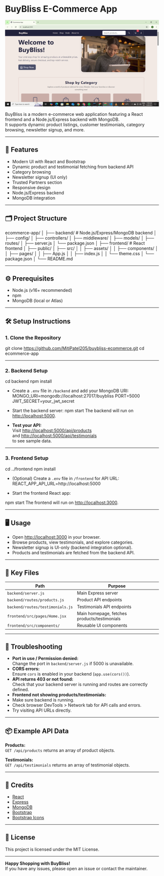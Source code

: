 # BuyBliss E-Commerce App

![BuyBliss Screenshot](frontend/src/assets/images/buybliss.png)

BuyBliss is a modern e-commerce web application featuring a React frontend and a Node.js/Express backend with MongoDB.  
It supports dynamic product listings, customer testimonials, category browsing, newsletter signup, and more.

---

## 🚀 Features

- Modern UI with React and Bootstrap
- Dynamic product and testimonial fetching from backend API
- Category browsing
- Newsletter signup (UI only)
- Trusted Partners section
- Responsive design
- Node.js/Express backend
- MongoDB integration

---

## 🗂️ Project Structure

ecommerce-app/
│
├── backend/ # Node.js/Express/MongoDB backend
│ ├── config/
│ ├── controllers/
│ ├── middleware/
│ ├── models/
│ ├── routes/
│ ├── server.js
│ └── package.json
│
├── frontend/ # React frontend
│ ├── public/
│ ├── src/
│ │ ├── assets/
│ │ ├── components/
│ │ ├── pages/
│ │ ├── App.js
│ │ ├── index.js
│ │ └── theme.css
│ └── package.json
│
└── README.md

---

## ⚙️ Prerequisites

- Node.js (v16+ recommended)
- npm
- MongoDB (local or Atlas)

---

## 🛠️ Setup Instructions

### 1. Clone the Repository

git clone https://github.com/MitiPatel205/buybliss-ecommerce.git
cd ecommerce-app

---

### 2. Backend Setup

cd backend
npm install

- Create a `.env` file in `/backend` and add your MongoDB URI:
MONGO_URI=mongodb://localhost:27017/buybliss
PORT=5000
JWT_SECRET=your_jwt_secret
- Start the backend server:
npm start
The backend will run on [http://localhost:5000](http://localhost:5000).

- **Test your API:**  
Visit [http://localhost:5000/api/products](http://localhost:5000/api/products)  
and [http://localhost:5000/api/testimonials](http://localhost:5000/api/testimonials)  
to see sample data.

---

### 3. Frontend Setup

cd ../frontend
npm install
- (Optional) Create a `.env` file in `/frontend` for API URL:
REACT_APP_API_URL=http://localhost:5000

- Start the frontend React app:

npm start
The frontend will run on [http://localhost:3000](http://localhost:3000).

---

## 🖥️ Usage

- Open [http://localhost:3000](http://localhost:3000) in your browser.
- Browse products, view testimonials, and explore categories.
- Newsletter signup is UI-only (backend integration optional).
- Products and testimonials are fetched from the backend API.

---

## 🧩 Key Files

| Path                          | Purpose                                  |
|-------------------------------|------------------------------------------|
| `backend/server.js`           | Main Express server                      |
| `backend/routes/products.js`  | Product API endpoints                    |
| `backend/routes/testimonials.js` | Testimonials API endpoints             |
| `frontend/src/pages/Home.jsx` | Main homepage, fetches products/testimonials |
| `frontend/src/components/`    | Reusable UI components                   |

---

## 🐞 Troubleshooting

- **Port in use / Permission denied:**  
Change the port in `backend/server.js` if 5000 is unavailable.
- **CORS errors:**  
Ensure `cors` is enabled in your backend (`app.use(cors())`).
- **API returns 403 or not found:**  
Check that your backend server is running and routes are correctly defined.
- **Frontend not showing products/testimonials:**  
- Make sure backend is running.
- Check browser DevTools > Network tab for API calls and errors.
- Try visiting API URLs directly.

---

## 📦 Example API Data

**Products:**  
`GET /api/products` returns an array of product objects.

**Testimonials:**  
`GET /api/testimonials` returns an array of testimonial objects.

---

## 🙌 Credits

- [React](https://reactjs.org/)
- [Express](https://expressjs.com/)
- [MongoDB](https://www.mongodb.com/)
- [Bootstrap](https://getbootstrap.com/)
- [Bootstrap Icons](https://icons.getbootstrap.com/)

---

## 📄 License

This project is licensed under the MIT License.

---

**Happy Shopping with BuyBliss!**  
If you have any issues, please open an issue or contact the maintainer.
